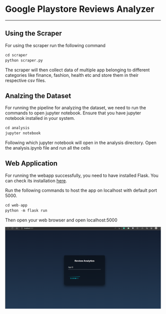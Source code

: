 # Google Playstore Reviews Analyzer

---

## Using the Scraper

For using the scraper run the following command

```python
cd scraper
python scraper.py
```

The scraper will then collect data of multiple app belonging to different categories like finance, fashion, health etc and store them in their
respective csv files.

## Analzing the Dataset

For running the pipeline for analyzing the dataset, we need to run the commands to open jupyter notebook.
Ensure that you have jupyter notebook installed in your system.

```python
cd analysis
jupyter notebook
```

Following which jupyter notebook will open in the analysis directory. Open the analysis.ipynb file and run all the cells

## Web Application

For running the webapp successfully, you need to have installed Flask. You can check its installation [here](https://phoenixnap.com/kb/install-flask).

Run the following commands to host the app on localhost with default port 5000.

```python
cd web-app
python -m flask run
```

Then open your web browser and open localhost:5000

![Home](https://github.com/stalker-john/google-playstore-reviews-analyzer/blob/main/web-app/static/images/ss_home.png?raw=true)
